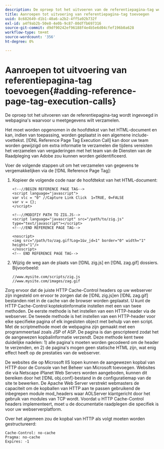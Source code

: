 ```yaml
---
description: De oproep tot het uitvoeren van de referentiepagina-tag wordt ingevoegd in webpagina's waarvoor u meetgegevens wilt verzamelen.
title: Aanroepen tot uitvoering van referentiepagina-tag toevoegen
uuid: 8c682649-d1b1-40a6-a2b2-4ff5a92b732f
exl-id: a4f9ab2b-50e8-4e0b-9c87-80dffb697316
source-git-commit: d9df90242ef96188f4e4b5e6d04cfef196b0a628
workflow-type: tm+mt
source-wordcount: '356'
ht-degree: 0%

---
```


# Aanroepen tot uitvoering van referentiepagina-tag toevoegen{#adding-reference-page-tag-execution-calls}

De oproep tot het uitvoeren van de referentiepagina-tag wordt ingevoegd in webpagina&#39;s waarvoor u meetgegevens wilt verzamelen.

Het moet worden opgenomen in de hoofdtekst van het HTML-document en kan, indien van toepassing, worden geplaatst in een algemene include-voettekst. [!DNL Reference Page Tag Execution Call] kan door uw team worden gewijzigd om extra informatie te verzamelen die tijdens vereisten het verzamelen van vergaderingen met het team van de Diensten van de Raadpleging van Adobe zou kunnen worden geïdentificeerd.

Voer de volgende stappen uit om het verzamelen van gegevens te vergemakkelijken via de [!DNL Reference Page Tag]:

1. Kopieer de volgende code naar de hoofdtekst van het HTML-document:

   ```
   <!--//BEGIN REFERENCE PAGE TAG--> 
   <script language="javascript"> 
   var vlc = "0" //Capture Link Click  1=TRUE, 0=FALSE 
   var v = {}; 
   </script> 
   
   <!--//MODIFIY PATH TO ZIG.JS--> 
   <script language="javascript" src="/path/to/zig.js" type="text/javascript"></script> 
   <!--//END REFERENCE PAGE TAG--> 
   
   <noscript> 
   <img src="/path/to/zag.gif?Log=1&v_jd=1" border="0" width="1" height="1"/> 
   </noscript> 
   <!-- END REFERENCE PAGE TAG-->
   ```

1. Wijzig de weg aan de plaats van [!DNL zig.js] en [!DNL zag.gif] dossiers. Bijvoorbeeld:

   ```
   //www.mysite.com/scripts/zig.js 
   //www.mysite.com/images/zag.gif 
   ```

Zorg ervoor dat de juiste HTTP Cache-Control headers op uw webserver zijn ingesteld om ervoor te zorgen dat de [!DNL zig.js]en [!DNL zag.gif] bestanden niet in de cache van de browser worden geplaatst. U kunt de HTTP Cache-Control koptekstinformatie instellen met een van twee methoden. De eerste methode is het instellen van een HTTP-header via de webserver. De tweede methode is het instellen van een HTTP-header voor elke specifieke pagina of elk ingesloten object met behulp van een script. Met de scriptmethode moet de webpagina zijn gemaakt met een programmeertaal zoals JSP of ASP. De pagina is dan gescripteerd zodat het de aangewezen kopbalinformatie verzendt. Deze methode kent twee duidelijke nadelen: 1) alle pagina&#39;s moeten worden gecodeerd om de header te verzenden, en 2) de pagina&#39;s mogen geen statische HTML zijn, wat enig effect heeft op de prestaties van de webserver.

De websites die op Microsoft IIS lopen kunnen de aangewezen kopbal van HTTP door de Console van het Beheer van Microsoft toevoegen. Websites die via Netscape iPlanet Web Servers worden aangeboden, kunnen dit bereiken door het [!DNL obj.conf]-bestand in de configuratiemap van de site te bewerken. De Apache Web Server verstrekt webmasters de capaciteit om de kopballen van HTTP aan te passen gebruikend de inbegrepen module mod_headers waar AOLServer klantgericht door het gebruik van modules van TCP wordt. Voordat u HTTP Cache-Control headers implementeert, moet u de documentatie raadplegen die specifiek is voor uw webserverplatform.

Over het algemeen zou de kopbal van HTTP als volgt moeten worden gestructureerd:

```
Cache-Control: no-cache 
Pragma: no-cache 
Expires: -1
```
